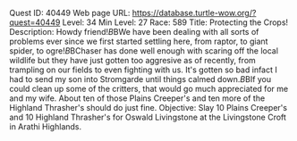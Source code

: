 Quest ID: 40449
Web page URL: https://database.turtle-wow.org/?quest=40449
Level: 34
Min Level: 27
Race: 589
Title: Protecting the Crops!
Description: Howdy friend!$B$BWe have been dealing with all sorts of problems ever since we first started settling here, from raptor, to giant spider, to ogre!$B$BChaser has done well enough with scaring off the local wildlife but they have just gotten too aggresive as of recently, from trampling on our fields to even fighting with us. It's gotten so bad infact I had to send my son into Stromgarde until things calmed down.$B$BIf you could clean up some of the critters, that would go much appreciated for me and my wife. About ten of those Plains Creeper's and ten more of the Highland Thrasher's should do just fine.
Objective: Slay 10 Plains Creeper's and 10 Highland Thrasher's for Oswald Livingstone at the Livingstone Croft in Arathi Highlands.
